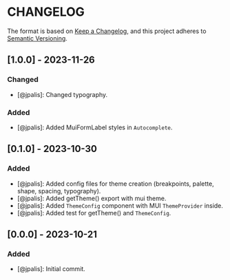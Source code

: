# CHANGELOG

The format is based on [Keep a Changelog](https://keepachangelog.com/), and this project adheres to [Semantic Versioning](https://semver.org/).

## [1.0.0] - 2023-11-26
### Changed
- [@jpalis]: Changed typography.

### Added
- [@jpalis]: Added MuiFormLabel styles in `Autocomplete`. 

## [0.1.0] - 2023-10-30
### Added
- [@jpalis]: Added config files for theme creation (breakpoints, palette, shape, spacing, typography).
- [@jpalis]: Added getTheme() export with mui theme.
- [@jpalis]: Added `ThemeConfig` component with MUI `ThemeProvider` inside. 
- [@jpalis]: Added test for getTheme() and `ThemeConfig`.

## [0.0.0] - 2023-10-21
### Added
- [@jpalis]: Initial commit.

